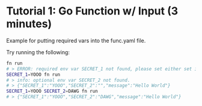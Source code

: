 # Tutorial 1: Go Function w/ Input (3 minutes)

Example for putting required vars into the func.yaml file.

Try running the following:

```sh
fn run
# > ERROR: required env var SECRET_1 not found, please set either set it in your environment or pass in `-e SECRET_1=X` flag.
SECRET_1=YOOO fn run
# > info: optional env var SECRET_2 not found.
# > {"SECRET_1":"YOOO","SECRET_2":"","message":"Hello World"}
SECRET_1=YOOO SECRET_2=DAWG fn run
# > {"SECRET_1":"YOOO","SECRET_2":"DAWG","message":"Hello World"}
```
